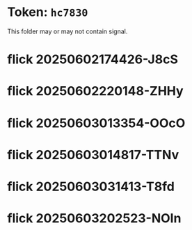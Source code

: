 # Token: `hc7830`

This folder may or may not contain signal.
# flick 20250602174426-J8cS
# flick 20250602220148-ZHHy
# flick 20250603013354-OOcO
# flick 20250603014817-TTNv
# flick 20250603031413-T8fd
# flick 20250603202523-NOIn
